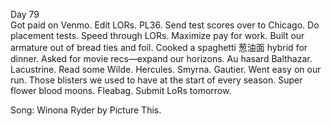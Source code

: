 Day 79  
Got paid on Venmo. Edit LORs. PL36. Send test scores over to Chicago. Do placement tests. Speed through LORs. Maximize pay for work. Built our armature out of bread ties and foil. Cooked a spaghetti 葱油面 hybrid for dinner. Asked for movie recs—expand our horizons. Au hasard Balthazar. Lacustrine. Read some Wilde. Hercules. Smyrna. Gautier. Went easy on our run. Those blisters we used to have at the start of every season. Super flower blood moons. Fleabag. Submit LoRs tomorrow. 

Song: Winona Ryder by Picture This.